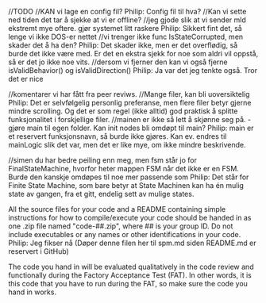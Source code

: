 //TODO 
//KAN vi lage en config fil?
    Philip: Config fil til hva?
//Kan vi sette ned tiden det tar å sjekke at vi er offline? 
//jeg gjode slik at vi sender mld ekstremt mye oftere. gjør systemet litt raskere
    Philip: Sikkert fint det, så lenge vi ikke DOS-er nettet
//vi trenger ikke func IsStateCorrupted, men skader det å ha den? 
    Philip: Det skader ikke, men er det overflødig, så burde det ikke være med. Er det en ekstra sjekk for noe som aldri vil oppstå, så er det jo ikke noe vits.
//dersom vi fjerner den kan vi også fjerne isValidBehavior() og isValidDirection()
    Philip: Ja var det jeg tenkte også. Tror det er nice



//komentarer vi har fått fra peer reviws. 
//Mange filer, kan bli uoversiktelig
    Philip: Det er selvfølgelig personlig preferanse, men flere filer betyr gjerne mindre scrolling. Og det er som regel (ikke alltid) god praktisk å splitte funksjonalitet i forskjellige filer.
//mainen er ikke så lett å skjønne seg på. - gjøre main til egen folder. Kan init nodes bli omdøpt til main? 
    Philip: main er et reservert funksjonsnavn, så burde ikke gjøres. Kan ev. endres til mainLogic slik det var, men det er like mye, om ikke mindre beskrivende.

//simen du har bedre peiling enn meg, men fsm står jo for FinalStateMachine, hvorfor heter mappen FSM når det ikke er en FSM. Burde den kanskje omdøpes til noe mer passende som 
    Philip: Det står for Finite State Machine, som bare betyr at State Machinen kan ha én mulig state av gangen, fra et gitt, endelig sett av mulige states.

All the source files for your code and a README containing simple instructions for how to compile/execute your code should be handed in as one .zip file named  "code-##.zip", where ## is your group ID. Do not include executables or any names or other identifications in your code.
    Philip: Jeg fikser nå (Døper denne filen her til spm.md siden README.md er reservert i GitHub)

The code you hand in will be evaluated qualitatively in the code review and functionally during the Factory Acceptance Test (FAT). In other words, it is this code that you have to run during the FAT, so make sure the code you hand in works.